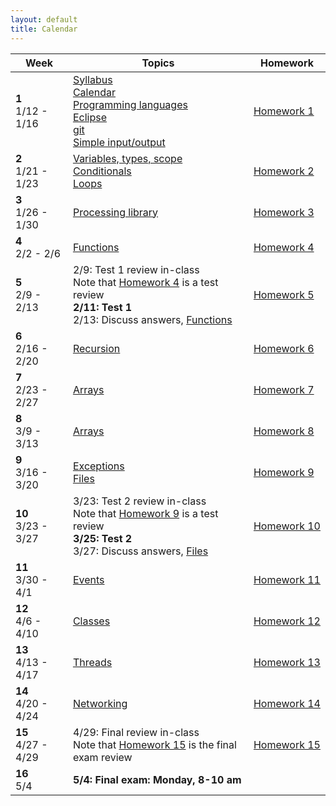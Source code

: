 ```yaml
---
layout: default
title: Calendar
---
```


<table>
  <thead>
    <tr>
      <th>Week</th>
      <th>Topics</th>
      <th>Homework</th>
    </tr>
  </thead>
  <tbody>
    <tr>
      <td><b>1</b><br/>1/12 - 1/16</td>
      <td>
        <a href="/lecture/syllabus.html">Syllabus</a>
        <br/>
        <a href="/lecture/calendar.html">Calendar</a>
        <br/>
        <a href="/lecture/proglang.html">Programming languages</a>
        <br/>
        <a href="/lecture/eclipse.html">Eclipse</a>
        <br/>
        <a href="/lecture/git.html">git</a>
        <br/>
        <a href="/lecture/simple-io.html">Simple input/output</a>
      </td>
      <td><a href="/homework/homework-1.html">Homework&nbsp;1</a></td>
    </tr>
    <tr>
      <td><b>2</b><br/>1/21 - 1/23</td>
      <td>
        <a href="/lecture/variables-types-scope.html">Variables, types, scope</a>
        <br/>
        <a href="/lecture/conditionals.html">Conditionals</a>
        <br/>
        <a href="/lecture/loops.html">Loops</a>
      </td>
      <td><a href="/homework/homework-2.html">Homework&nbsp;2</a></td>
    </tr>
    <tr>
      <td><b>3</b><br/>1/26 - 1/30</td>
      <td>
        <a href="/lecture/processing-library.html">Processing library</a>
      </td>
      <td>
        <a href="/homework/homework-3.html">Homework&nbsp;3</a>
      </td>
    </tr>
    <tr>
      <td><b>4</b><br/>2/2 - 2/6</td>
      <td>
        <a href="/lecture/functions.html">Functions</a>
      </td>
      <td>
        <a href="/homework/homework-4.html">Homework&nbsp;4</a>
      </td>
    </tr>
    <tr>
      <td><b>5</b><br/>2/9 - 2/13</td>
      <td>
        2/9: Test 1 review in-class
        <br/>
        Note that <a href="/homework/homework-4.html">Homework&nbsp;4</a> is a test review
        <br/>
        <strong>2/11: Test 1</strong>
        <br/>
        2/13: Discuss answers, <a href="/lecture/functions.html">Functions</a>
      </td>
      <td>
        <a href="/homework/homework-5.html">Homework&nbsp;5</a>
      </td>
    </tr>
    <tr>
      <td><b>6</b><br/>2/16 - 2/20</td>
      <td>
        <a href="/lecture/recursion.html">Recursion</a>
      </td>
      <td>
        <a href="/homework/homework-6.html">Homework&nbsp;6</a>
      </td>
    </tr>
    <tr>
      <td><b>7</b><br/>2/23 - 2/27</td>
      <td>
        <a href="/lecture/arrays.html">Arrays</a>
      <td>
        <a href="/homework/homework-7.html">Homework&nbsp;7</a>
      </td>
    </tr>
    <tr>
      <td><b>8</b><br/>3/9 - 3/13</td>
      <td>
        <a href="/lecture/arrays.html">Arrays</a>
      </td>
      <td>
        <a href="/homework/homework-8.html">Homework&nbsp;8</a>
      </td>
    </tr>
    <tr>
      <td><b>9</b><br/>3/16 - 3/20</td>
      <td>
        <a href="/lecture/exceptions.html">Exceptions</a>
        <br/>
        <a href="/lecture/files.html">Files</a>
      </td>
      <td>
        <a href="/homework/homework-9.html">Homework&nbsp;9</a>
      </td>
    </tr>
    <tr>
      <td><b>10</b><br/>3/23 - 3/27</td>
      <td>
        3/23: Test 2 review in-class
        <br/>
        Note that <a href="/homework/homework-9.html">Homework&nbsp;9</a> is a test review
        <br/>
        <strong>3/25: Test 2</strong>
        <br/>
        3/27: Discuss answers, <a href="/lecture/files.html">Files</a>
      </td>
      <td>
        <a href="/homework/homework-10.html">Homework&nbsp;10</a>
      </td>
    </tr>
    <tr>
      <td><b>11</b><br/>3/30 - 4/1</td>
      <td>
        <a href="/lecture/events.html">Events</a>
      </td>
      <td>
        <a href="/homework/homework-11.html">Homework&nbsp;11</a>
      </td>
    </tr>
    <tr>
      <td><b>12</b><br/>4/6 - 4/10</td>
      <td>
        <a href="/lecture/classes.html">Classes</a>
      </td>
      <td>
        <a href="/homework/homework-12.html">Homework&nbsp;12</a>
      </td>
    </tr>
    <tr>
      <td><b>13</b><br/>4/13 - 4/17</td>
      <td>
        <a href="/lecture/threads.html">Threads</a>
      </td>
      <td>
        <a href="/homework/homework-13.html">Homework&nbsp;13</a>
      </td>
    </tr>
    <tr>
      <td><b>14</b><br/>4/20 - 4/24</td>
      <td>
        <a href="/lecture/networking.html">Networking</a>
      </td>
      <td>
        <a href="/homework/homework-14.html">Homework&nbsp;14</a>
      </td>
    </tr>
    <tr>
      <td><b>15</b><br/>4/27 - 4/29</td>
      <td>
        4/29: Final review in-class
        <br/>
        Note that <a href="/homework/homework-15.html">Homework&nbsp;15</a> is the final exam review
      </td>
      <td>
        <a href="/homework/homework-15.html">Homework&nbsp;15</a>
      </td>
    </tr>
    <tr>
      <td><b>16</b><br/>5/4</td>
      <td>
        <strong>5/4: Final exam: Monday, 8-10 am</strong>
      </td>
      <td></td>
    </tr>
  </tbody>
</table>
